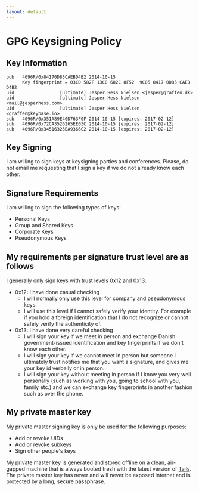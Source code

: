 ```yaml
---
layout: default
---
```

# GPG Keysigning Policy

## Key Information

	pub   4096R/0x84170D85CAEBD4B2 2014-10-15
	      Key fingerprint = 03CD 582F 13C0 682C 8F52  9C05 8417 0D85 CAEB D4B2
	uid                 [ultimate] Jesper Hess Nielsen <jesper@graffen.dk>
	uid                 [ultimate] Jesper Hess Nielsen <mail@jesperhess.com>
	uid                 [ultimate] Jesper Hess Nielsen <graffen@keybase.io>
	sub   4096R/0x351A89E40D763F0F 2014-10-15 [expires: 2017-02-12]
	sub   4096R/0x72CA3526265EE03C 2014-10-15 [expires: 2017-02-12]
	sub   4096R/0x34516323BA9366C2 2014-10-15 [expires: 2017-02-12]

## Key Signing

I am willing to sign keys at keysigning parties and conferences. Please, do not email me requesting that I sign a key if we do not already know each other.  

## Signature Requirements

I am willing to sign the following types of keys: 

* Personal Keys
* Group and Shared Keys
* Corporate Keys
* Pseudonymous Keys

## My requirements per signature trust level are as follows

I generally only sign keys with trust levels 0x12 and 0x13.

* 0x12: I have done casual checking
  * I will normally only use this level for company and pseudonymous keys. 
  * I will use this level if I cannot safely verify your identity. For example if you hold a foreign identification that I do not recognize or cannot safely verify the authenticity of. 
* 0x13: I have done very careful checking
  * I will sign your key if we meet in person and exchange Danish government-issued identification and key fingerprints if we don't know each other. 
  * I will sign your key if we cannot meet in person but someone I ultimately trust notifies me that you want a signature, and gives me your key id verbally or in person. 
  * I will sign your key without meeting in person if I know you very well personally (such as working with you, going to school with you, family etc.) and we can exchange key fingerprints in another fashion such as over the phone.

## My private master key

My private master signing key is only be used for the following purposes: 

* Add or revoke UIDs
* Add or revoke subkeys
* Sign other people's keys

My private master key is generated and stored offline on a clean, air-gapped machine that is always booted fresh with the latest version of [Tails](https://tails.boum.org/). The private master key has never and will never be exposed internet and is protected by a long, secure passphrase.

